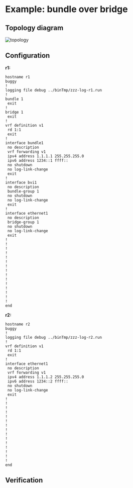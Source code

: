 # Example: bundle over bridge

## **Topology diagram**

![topology](/img/conn-bundle05.tst.png)

## **Configuration**

**r1:**
```
hostname r1
buggy
!
logging file debug ../binTmp/zzz-log-r1.run
!
bundle 1
 exit
!
bridge 1
 exit
!
vrf definition v1
 rd 1:1
 exit
!
interface bundle1
 no description
 vrf forwarding v1
 ipv4 address 1.1.1.1 255.255.255.0
 ipv6 address 1234::1 ffff::
 no shutdown
 no log-link-change
 exit
!
interface bvi1
 no description
 bundle-group 1
 no shutdown
 no log-link-change
 exit
!
interface ethernet1
 no description
 bridge-group 1
 no shutdown
 no log-link-change
 exit
!
!
!
!
!
!
!
!
!
!
!
!
!
!
!
end
```

**r2:**
```
hostname r2
buggy
!
logging file debug ../binTmp/zzz-log-r2.run
!
vrf definition v1
 rd 1:1
 exit
!
interface ethernet1
 no description
 vrf forwarding v1
 ipv4 address 1.1.1.2 255.255.255.0
 ipv6 address 1234::2 ffff::
 no shutdown
 no log-link-change
 exit
!
!
!
!
!
!
!
!
!
!
!
!
!
!
!
end
```

## **Verification**

